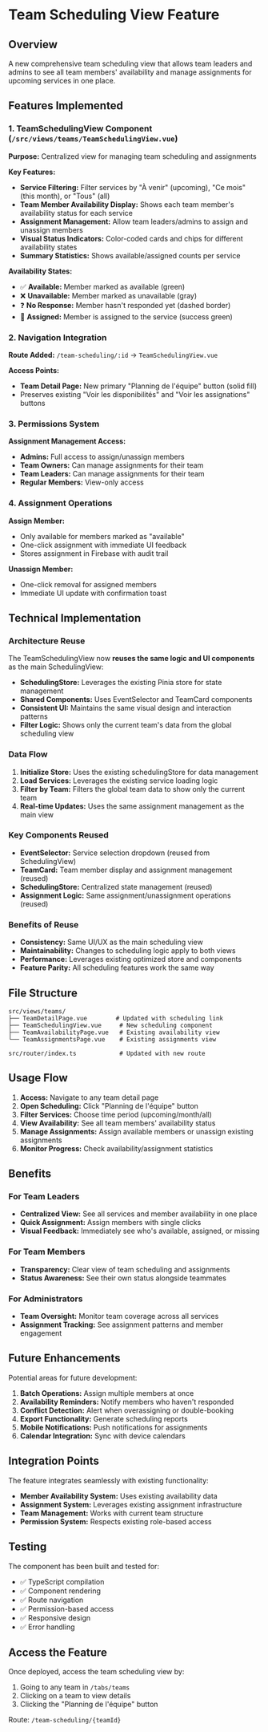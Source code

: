 # Team Scheduling View Feature

## Overview

A new comprehensive team scheduling view that allows team leaders and admins to see all team members' availability and manage assignments for upcoming services in one place.

## Features Implemented

### 1. TeamSchedulingView Component (`/src/views/teams/TeamSchedulingView.vue`)

**Purpose:** Centralized view for managing team scheduling and assignments

**Key Features:**
- **Service Filtering:** Filter services by "À venir" (upcoming), "Ce mois" (this month), or "Tous" (all)
- **Team Member Availability Display:** Shows each team member's availability status for each service
- **Assignment Management:** Allow team leaders/admins to assign and unassign members
- **Visual Status Indicators:** Color-coded cards and chips for different availability states
- **Summary Statistics:** Shows available/assigned counts per service

**Availability States:**
- ✅ **Available:** Member marked as available (green)
- ❌ **Unavailable:** Member marked as unavailable (gray)
- ❓ **No Response:** Member hasn't responded yet (dashed border)
- 🎯 **Assigned:** Member is assigned to the service (success green)

### 2. Navigation Integration

**Route Added:** `/team-scheduling/:id` → `TeamSchedulingView.vue`

**Access Points:**
- **Team Detail Page:** New primary "Planning de l'équipe" button (solid fill)
- Preserves existing "Voir les disponibilités" and "Voir les assignations" buttons

### 3. Permissions System

**Assignment Management Access:**
- **Admins:** Full access to assign/unassign members
- **Team Owners:** Can manage assignments for their team
- **Team Leaders:** Can manage assignments for their team
- **Regular Members:** View-only access

### 4. Assignment Operations

**Assign Member:**
- Only available for members marked as "available"
- One-click assignment with immediate UI feedback
- Stores assignment in Firebase with audit trail

**Unassign Member:**
- One-click removal for assigned members
- Immediate UI update with confirmation toast

## Technical Implementation

### Architecture Reuse

The TeamSchedulingView now **reuses the same logic and UI components** as the main SchedulingView:

- **SchedulingStore:** Leverages the existing Pinia store for state management
- **Shared Components:** Uses EventSelector and TeamCard components
- **Consistent UI:** Maintains the same visual design and interaction patterns
- **Filter Logic:** Shows only the current team's data from the global scheduling view

### Data Flow

1. **Initialize Store:** Uses the existing schedulingStore for data management
2. **Load Services:** Leverages the existing service loading logic
3. **Filter by Team:** Filters the global team data to show only the current team
4. **Real-time Updates:** Uses the same assignment management as the main view

### Key Components Reused

- **EventSelector:** Service selection dropdown (reused from SchedulingView)
- **TeamCard:** Team member display and assignment management (reused)
- **SchedulingStore:** Centralized state management (reused)
- **Assignment Logic:** Same assignment/unassignment operations (reused)

### Benefits of Reuse

- **Consistency:** Same UI/UX as the main scheduling view
- **Maintainability:** Changes to scheduling logic apply to both views
- **Performance:** Leverages existing optimized store and components
- **Feature Parity:** All scheduling features work the same way

## File Structure

```
src/views/teams/
├── TeamDetailPage.vue        # Updated with scheduling link
├── TeamSchedulingView.vue     # New scheduling component
├── TeamAvailabilityPage.vue   # Existing availability view
└── TeamAssignmentsPage.vue    # Existing assignments view

src/router/index.ts            # Updated with new route
```

## Usage Flow

1. **Access:** Navigate to any team detail page
2. **Open Scheduling:** Click "Planning de l'équipe" button
3. **Filter Services:** Choose time period (upcoming/month/all)
4. **View Availability:** See all team members' availability status
5. **Manage Assignments:** Assign available members or unassign existing assignments
6. **Monitor Progress:** Check availability/assignment statistics

## Benefits

### For Team Leaders
- **Centralized View:** See all services and member availability in one place
- **Quick Assignment:** Assign members with single clicks
- **Visual Feedback:** Immediately see who's available, assigned, or missing

### For Team Members
- **Transparency:** Clear view of team scheduling and assignments
- **Status Awareness:** See their own status alongside teammates

### For Administrators
- **Team Oversight:** Monitor team coverage across all services
- **Assignment Tracking:** See assignment patterns and member engagement

## Future Enhancements

Potential areas for future development:

1. **Batch Operations:** Assign multiple members at once
2. **Availability Reminders:** Notify members who haven't responded
3. **Conflict Detection:** Alert when overassigning or double-booking
4. **Export Functionality:** Generate scheduling reports
5. **Mobile Notifications:** Push notifications for assignments
6. **Calendar Integration:** Sync with device calendars

## Integration Points

The feature integrates seamlessly with existing functionality:

- **Member Availability System:** Uses existing availability data
- **Assignment System:** Leverages existing assignment infrastructure
- **Team Management:** Works with current team structure
- **Permission System:** Respects existing role-based access

## Testing

The component has been built and tested for:
- ✅ TypeScript compilation
- ✅ Component rendering
- ✅ Route navigation
- ✅ Permission-based access
- ✅ Responsive design
- ✅ Error handling

## Access the Feature

Once deployed, access the team scheduling view by:
1. Going to any team in `/tabs/teams`
2. Clicking on a team to view details
3. Clicking the "Planning de l'équipe" button

Route: `/team-scheduling/{teamId}`